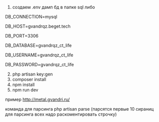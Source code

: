 1. создаем .env
дамп бд в папке sql либо

DB_CONNECTION=mysql

DB_HOST=gvandrqz.beget.tech

DB_PORT=3306

DB_DATABASE=gvandrqz_ct_life

DB_USERNAME=gvandrqz_ct_life

DB_PASSWORD=gvandrqz_ct_life

2. php artisan key:gen
3. composer install
4. npm install
5. npm run dev

пример http://metal.gvandri.ru/

команда для парсинга php artisan parse
(парсятся первые 10 сираниц для парсинга всех надо раскоментировать строчку)

